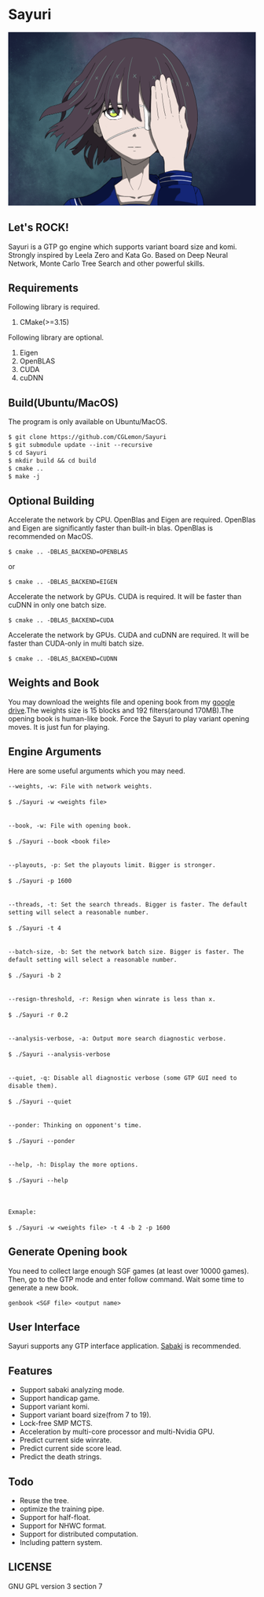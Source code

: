 # Sayuri

![picture](https://github.com/CGLemon/Sayuri/blob/master/img/sayuri-art.PNG)

## Let's ROCK!

Sayuri is a GTP go engine which supports variant board size and komi. Strongly inspired by Leela Zero and Kata Go. Based on Deep Neural Network, Monte Carlo Tree Search and other powerful skills.

## Requirements

Following library is required.

1. CMake(>=3.15)

Following library are optional.

1. Eigen
2. OpenBLAS
3. CUDA
4. cuDNN

## Build(Ubuntu/MacOS)

The program is only available on Ubuntu/MacOS.

    $ git clone https://github.com/CGLemon/Sayuri
    $ git submodule update --init --recursive
    $ cd Sayuri
    $ mkdir build && cd build
    $ cmake ..
    $ make -j

## Optional Building

Accelerate the network by CPU. OpenBlas and Eigen are required. OpenBlas and Eigen are significantly faster than built-in blas. OpenBlas is recommended on MacOS.

    $ cmake .. -DBLAS_BACKEND=OPENBLAS

or

    $ cmake .. -DBLAS_BACKEND=EIGEN

Accelerate the network by GPUs. CUDA is required. It will be faster than cuDNN in only one batch size.

    $ cmake .. -DBLAS_BACKEND=CUDA

Accelerate the network by GPUs. CUDA and cuDNN are required. It will be faster than CUDA-only in multi batch size.

    $ cmake .. -DBLAS_BACKEND=CUDNN

## Weights and Book

You may download the weights file and opening book from my [google drive](https://drive.google.com/drive/folders/1SgPL3Eyhllr6BCDyi_7D8LnOUYxPAAxQ?usp=sharing).The weights size is 15 blocks and 192 filters(around 170MB).The opening book is human-like book. Force the Sayuri to play variant opening moves. It is just fun for playing.

## Engine Arguments

Here are some useful arguments which you may need.

    --weights, -w: File with network weights.
    
    $ ./Sayuri -w <weights file>
    
    
    --book, -w: File with opening book.
    
    $ ./Sayuri --book <book file>
    
    
    --playouts, -p: Set the playouts limit. Bigger is stronger.
    
    $ ./Sayuri -p 1600
    
    
    --threads, -t: Set the search threads. Bigger is faster. The default setting will select a reasonable number.
    
    $ ./Sayuri -t 4
    
    
    --batch-size, -b: Set the network batch size. Bigger is faster. The default setting will select a reasonable number.
    
    $ ./Sayuri -b 2
    
    
    --resign-threshold, -r: Resign when winrate is less than x.
    
    $ ./Sayuri -r 0.2
    
    
    --analysis-verbose, -a: Output more search diagnostic verbose.
    
    $ ./Sayuri --analysis-verbose
    
    
    --quiet, -q: Disable all diagnostic verbose (some GTP GUI need to disable them).
    
    $ ./Sayuri --quiet
    
    
    --ponder: Thinking on opponent's time.
    
    $ ./Sayuri --ponder
    
    
    --help, -h: Display the more options.
    
    $ ./Sayuri --help
    
    
    
    Exmaple:
    
    $ ./Sayuri -w <weights file> -t 4 -b 2 -p 1600


## Generate Opening book

You need to collect large enough SGF games (at least over 10000 games). Then, go to the GTP mode and enter follow command. Wait some time to generate a new book.

    genbook <SGF file> <output name>

## User Interface

Sayuri supports any GTP interface application. [Sabaki](https://sabaki.yichuanshen.de/) is recommended.

## Features

* Support sabaki analyzing mode.
* Support handicap game.
* Support variant komi.
* Support variant board size(from 7 to 19).
* Lock-free SMP MCTS.
* Acceleration by multi-core processor and multi-Nvidia GPU.
* Predict current side winrate.
* Predict current side score lead.
* Predict the death strings.

## Todo

* Reuse the tree.
* optimize the training pipe.
* Support for half-float.
* Support for NHWC format.
* Support for distributed computation.
* Including pattern system.

## LICENSE

GNU GPL version 3 section 7
